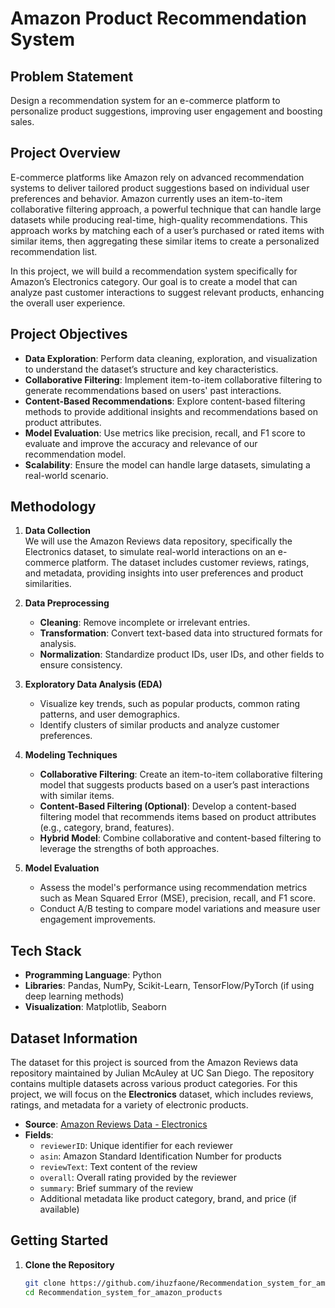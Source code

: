 # Amazon Product Recommendation System

## Problem Statement  
Design a recommendation system for an e-commerce platform to personalize product suggestions, improving user engagement and boosting sales.

## Project Overview
E-commerce platforms like Amazon rely on advanced recommendation systems to deliver tailored product suggestions based on individual user preferences and behavior. Amazon currently uses an item-to-item collaborative filtering approach, a powerful technique that can handle large datasets while producing real-time, high-quality recommendations. This approach works by matching each of a user’s purchased or rated items with similar items, then aggregating these similar items to create a personalized recommendation list.

In this project, we will build a recommendation system specifically for Amazon’s Electronics category. Our goal is to create a model that can analyze past customer interactions to suggest relevant products, enhancing the overall user experience.

## Project Objectives
- **Data Exploration**: Perform data cleaning, exploration, and visualization to understand the dataset’s structure and key characteristics.
- **Collaborative Filtering**: Implement item-to-item collaborative filtering to generate recommendations based on users' past interactions.
- **Content-Based Recommendations**: Explore content-based filtering methods to provide additional insights and recommendations based on product attributes.
- **Model Evaluation**: Use metrics like precision, recall, and F1 score to evaluate and improve the accuracy and relevance of our recommendation model.
- **Scalability**: Ensure the model can handle large datasets, simulating a real-world scenario.

## Methodology

1. **Data Collection**  
   We will use the Amazon Reviews data repository, specifically the Electronics dataset, to simulate real-world interactions on an e-commerce platform. The dataset includes customer reviews, ratings, and metadata, providing insights into user preferences and product similarities.

2. **Data Preprocessing**  
   - **Cleaning**: Remove incomplete or irrelevant entries.
   - **Transformation**: Convert text-based data into structured formats for analysis.
   - **Normalization**: Standardize product IDs, user IDs, and other fields to ensure consistency.

3. **Exploratory Data Analysis (EDA)**  
   - Visualize key trends, such as popular products, common rating patterns, and user demographics.
   - Identify clusters of similar products and analyze customer preferences.

4. **Modeling Techniques**  
   - **Collaborative Filtering**: Create an item-to-item collaborative filtering model that suggests products based on a user’s past interactions with similar items.
   - **Content-Based Filtering (Optional)**: Develop a content-based filtering model that recommends items based on product attributes (e.g., category, brand, features).
   - **Hybrid Model**: Combine collaborative and content-based filtering to leverage the strengths of both approaches.

5. **Model Evaluation**  
   - Assess the model's performance using recommendation metrics such as Mean Squared Error (MSE), precision, recall, and F1 score.
   - Conduct A/B testing to compare model variations and measure user engagement improvements.

## Tech Stack
- **Programming Language**: Python
- **Libraries**: Pandas, NumPy, Scikit-Learn, TensorFlow/PyTorch (if using deep learning methods)
- **Visualization**: Matplotlib, Seaborn


## Dataset Information
The dataset for this project is sourced from the Amazon Reviews data repository maintained by Julian McAuley at UC San Diego. The repository contains multiple datasets across various product categories. For this project, we will focus on the **Electronics** dataset, which includes reviews, ratings, and metadata for a variety of electronic products.

- **Source**: [Amazon Reviews Data - Electronics](http://jmcauley.ucsd.edu/data/amazon/)
- **Fields**:
  - `reviewerID`: Unique identifier for each reviewer
  - `asin`: Amazon Standard Identification Number for products
  - `reviewText`: Text content of the review
  - `overall`: Overall rating provided by the reviewer
  - `summary`: Brief summary of the review
  - Additional metadata like product category, brand, and price (if available)

## Getting Started

1. **Clone the Repository**
   ```bash
   git clone https://github.com/ihuzfaone/Recommendation_system_for_amazon_products
   cd Recommendation_system_for_amazon_products
